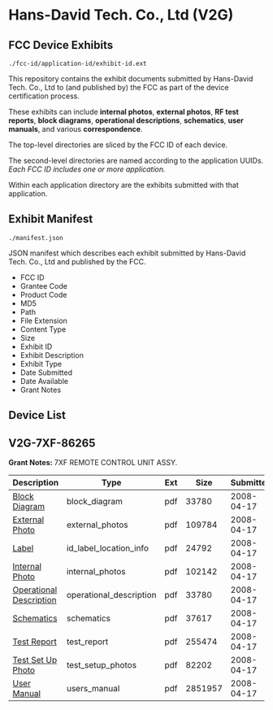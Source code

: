 # Hans-David Tech. Co., Ltd (V2G)
## FCC Device Exhibits

```
./fcc-id/application-id/exhibit-id.ext
```

This repository contains the exhibit documents submitted by Hans-David Tech. Co., Ltd to (and published by) the FCC as part of the device certification process.

These exhibits can include **internal photos**, **external photos**, **RF test reports**, **block diagrams**, **operational descriptions**, **schematics**, **user manuals**, and various **correspondence**.

The top-level directories are sliced by the FCC ID of each device.

The second-level directories are named according to the application UUIDs. *Each FCC ID includes one or more application.*

Within each application directory are the exhibits submitted with that application. 

## Exhibit Manifest

```
./manifest.json
```

JSON manifest which describes each exhibit submitted by Hans-David Tech. Co., Ltd and published by the FCC.

- FCC ID
- Grantee Code
- Product Code
- MD5
- Path
- File Extension
- Content Type
- Size
- Exhibit ID
- Exhibit Description
- Exhibit Type
- Date Submitted
- Date Available
- Grant Notes

## Device List
## V2G-7XF-86265
**Grant Notes:** 7XF REMOTE CONTROL UNIT ASSY.

| Description | Type | Ext | Size | Submitted | Available |
| ----------- | ---- | --- | ---- | --------- | --------- |
| [Block Diagram](V2G-7XF-86265/ccf2be5a2a5b1a80e30dc1b5559a293c/928951.pdf) | block_diagram | pdf | 33780 | 2008-04-17 | 2008-04-17 |
| [External Photo](V2G-7XF-86265/ccf2be5a2a5b1a80e30dc1b5559a293c/928952.pdf) | external_photos | pdf | 109784 | 2008-04-17 | 2008-04-17 |
| [Label](V2G-7XF-86265/ccf2be5a2a5b1a80e30dc1b5559a293c/928953.pdf) | id_label_location_info | pdf | 24792 | 2008-04-17 | 2008-04-17 |
| [Internal Photo](V2G-7XF-86265/ccf2be5a2a5b1a80e30dc1b5559a293c/928955.pdf) | internal_photos | pdf | 102142 | 2008-04-17 | 2008-04-17 |
| [Operational Description](V2G-7XF-86265/ccf2be5a2a5b1a80e30dc1b5559a293c/928951.pdf) | operational_description | pdf | 33780 | 2008-04-17 | 2008-04-17 |
| [Schematics](V2G-7XF-86265/ccf2be5a2a5b1a80e30dc1b5559a293c/928958.pdf) | schematics | pdf | 37617 | 2008-04-17 | 2008-04-17 |
| [Test Report](V2G-7XF-86265/ccf2be5a2a5b1a80e30dc1b5559a293c/928954.pdf) | test_report | pdf | 255474 | 2008-04-17 | 2008-04-17 |
| [Test Set Up Photo](V2G-7XF-86265/ccf2be5a2a5b1a80e30dc1b5559a293c/928959.pdf) | test_setup_photos | pdf | 82202 | 2008-04-17 | 2008-04-17 |
| [User Manual](V2G-7XF-86265/ccf2be5a2a5b1a80e30dc1b5559a293c/928956.pdf) | users_manual | pdf | 2851957 | 2008-04-17 | 2008-04-17 |
